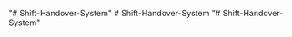 "# Shift-Handover-System" 
#   S h i f t - H a n d o v e r - S y s t e m  
 "# Shift-Handover-System" 
